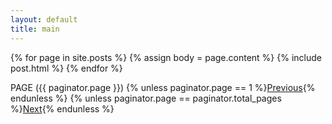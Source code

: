 ```yaml
---
layout: default
title: main
---
```

{% for page in site.posts %}
{% assign body = page.content %}
{% include post.html %}
{% endfor %}

<div>PAGE ({{ paginator.page }})
  {% unless paginator.page == 1 %}<a href="/page{{ paginator.previous_page }}.html">Previous</a>{% endunless %}
  {% unless paginator.page == paginator.total_pages %}<a href="/page{{ paginator.next_page }}.html">Next</a>{% endunless %}
</div>
